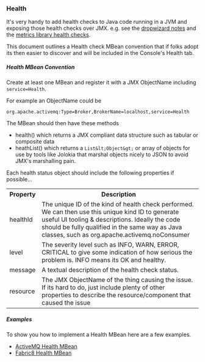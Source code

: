 ### Health 

It's very handy to add health checks to Java code running in a JVM and exposing those health checks over JMX. e.g. see the [dropwizard notes](http://dropwizard.io/1.0.0/docs/manual/core.html#health-checks) and the [metrics library health checks](https://dropwizard.github.io/metrics/3.1.0/manual/healthchecks/).

This document outlines a Health check MBean convention that if folks adopt its then easier to discover and will be included in the Console's Health tab.

##### Health MBean Convention

Create at least one MBean and register it with a JMX ObjectName including `service=Health`.

For example an ObjectName could be

    org.apache.activemq:Type=Broker,BrokerName=localhost,service=Health

The MBean should then have these methods

* health() which returns a JMX compliant data structure such as tabular or composite data
* heathList() which returns a `List&lt;Object&gt;` or array of objects for use by tools like Jolokia that marshal objects nicely to JSON to avoid JMX's marshalling pain.

Each health status object should include the following properties if possible...

<table class="table">
  <tr>
    <th>Property</th>
    <th>Description</th>
  </tr>
  <tr>
    <td>healthId</td>
    <td>
      The unique ID of the kind of health check performed. We can then use this unique kind ID to generate useful UI tooling & descriptions.
      Ideally the code should be fully qualified in the same way as Java classes, such as org.apache.activemq.noConsumer
    </td>
  </tr>
  <tr>
    <td>
     level
    </td>
    <td>
      The severity level such as INFO, WARN, ERROR, CRITICAL to give some indication of how serious the problem is.
      INFO means its OK and healthy.
    </td>
  </tr>
  <tr>
    <td>
     message
    </td>
    <td>
      A textual description of the health check status.
    </td>
  </tr>
  <tr>
    <td>
    resource
    </td>
    <td>
      The JMX ObjectName of the thing causing the issue.
      If its hard to do, just include plenty of other properties to describe the resource/component that caused the issue
    </td>
  </tr>
</table>

##### Examples

To show you how to implement a Health MBean here are a few examples.

* [ActiveMQ Health MBean](https://github.com/apache/activemq/blob/trunk/activemq-broker/src/main/java/org/apache/activemq/broker/jmx/HealthView.java#L35)
* [Fabric8 Health MBean](https://github.com/jboss-fuse/fabric8/blob/1.2.0.redhat-6-3-x/fabric/fabric-core/src/main/java/io/fabric8/core/jmx/HealthCheck.java#L41)
